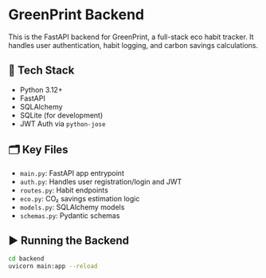 # GreenPrint Backend

This is the FastAPI backend for GreenPrint, a full-stack eco habit tracker. It handles user authentication, habit logging, and carbon savings calculations.

## 🔧 Tech Stack
- Python 3.12+
- FastAPI
- SQLAlchemy
- SQLite (for development)
- JWT Auth via `python-jose`

## 🗂️ Key Files
- `main.py`: FastAPI app entrypoint
- `auth.py`: Handles user registration/login and JWT
- `routes.py`: Habit endpoints
- `eco.py`: CO₂ savings estimation logic
- `models.py`: SQLAlchemy models
- `schemas.py`: Pydantic schemas

## ▶️ Running the Backend
```bash
cd backend
uvicorn main:app --reload